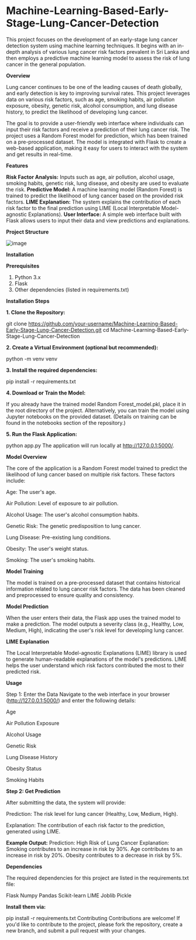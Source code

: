 # Machine-Learning-Based-Early-Stage-Lung-Cancer-Detection

This project focuses on the development of an early-stage lung cancer detection system using machine learning techniques. It begins with an in-depth analysis of various lung cancer risk factors prevalent in Sri Lanka and then employs a predictive machine learning model to assess the risk of lung cancer in the general population.


**Overview**

Lung cancer continues to be one of the leading causes of death globally, and early detection is key to improving survival rates. This project leverages data on various risk factors, such as age, smoking habits, air pollution exposure, obesity, genetic risk, alcohol consumption, and lung disease history, to predict the likelihood of developing lung cancer.

The goal is to provide a user-friendly web interface where individuals can input their risk factors and receive a prediction of their lung cancer risk. The project uses a Random Forest model for prediction, which has been trained on a pre-processed dataset. The model is integrated with Flask to create a web-based application, making it easy for users to interact with the system and get results in real-time.


**Features**

**Risk Factor Analysis:** Inputs such as age, air pollution, alcohol usage, smoking habits, genetic risk, lung disease, and obesity are used to evaluate the risk.
**Predictive Model:** A machine learning model (Random Forest) is trained to predict the likelihood of lung cancer based on the provided risk factors.
**LIME Explanation:** The system explains the contribution of each risk factor to the final prediction using LIME (Local Interpretable Model-agnostic Explanations).
**User Interface:** A simple web interface built with Flask allows users to input their data and view predictions and explanations.


**Project Structure**

![image](https://github.com/user-attachments/assets/d8226463-5b0e-466f-959d-351563353bfb)


**Installation**

**Prerequisites**

1. Python 3.x
2. Flask
3. Other dependencies (listed in requirements.txt)


**Installation Steps**

**1. Clone the Repository:**

git clone https://github.com/your-username/Machine-Learning-Based-Early-Stage-Lung-Cancer-Detection.git
cd Machine-Learning-Based-Early-Stage-Lung-Cancer-Detection

**2. Create a Virtual Environment (optional but recommended):**

python -m venv venv

**3. Install the required dependencies:**

pip install -r requirements.txt

**4. Download or Train the Model:**

If you already have the trained model Random Forest_model.pkl, place it in the root directory of the project. Alternatively, you can train the model using Jupyter notebooks on the provided dataset. (Details on training can be found in the notebooks section of the repository.)

**5. Run the Flask Application:**

python app.py
The application will run locally at http://127.0.0.1:5000/.


**Model Overview**

The core of the application is a Random Forest model trained to predict the likelihood of lung cancer based on multiple risk factors. These factors include:

Age: The user's age.

Air Pollution: Level of exposure to air pollution.

Alcohol Usage: The user's alcohol consumption habits.

Genetic Risk: The genetic predisposition to lung cancer.

Lung Disease: Pre-existing lung conditions.

Obesity: The user's weight status.

Smoking: The user's smoking habits.


**Model Training**

The model is trained on a pre-processed dataset that contains historical information related to lung cancer risk factors. The data has been cleaned and preprocessed to ensure quality and consistency.


**Model Prediction**

When the user enters their data, the Flask app uses the trained model to make a prediction. The model outputs a severity class (e.g., Healthy, Low, Medium, High), indicating the user's risk level for developing lung cancer.


**LIME Explanation**

The Local Interpretable Model-agnostic Explanations (LIME) library is used to generate human-readable explanations of the model's predictions. LIME helps the user understand which risk factors contributed the most to their predicted risk.


**Usage**

Step 1: Enter the Data
Navigate to the web interface in your browser (http://127.0.0.1:5000/) and enter the following details:

Age

Air Pollution Exposure

Alcohol Usage

Genetic Risk

Lung Disease History

Obesity Status

Smoking Habits


**Step 2: Get Prediction**

After submitting the data, the system will provide:

Prediction: The risk level for lung cancer (Healthy, Low, Medium, High).

Explanation: The contribution of each risk factor to the prediction, generated using LIME.


**Example Output:**
Prediction: High Risk of Lung Cancer
Explanation:
Smoking contributes to an increase in risk by 30%.
Age contributes to an increase in risk by 20%.
Obesity contributes to a decrease in risk by 5%.


**Dependencies**

The required dependencies for this project are listed in the requirements.txt file:

Flask
Numpy
Pandas
Scikit-learn
LIME
Joblib
Pickle


**Install them via:**

pip install -r requirements.txt
Contributing
Contributions are welcome! If you'd like to contribute to the project, please fork the repository, create a new branch, and submit a pull request with your changes.
